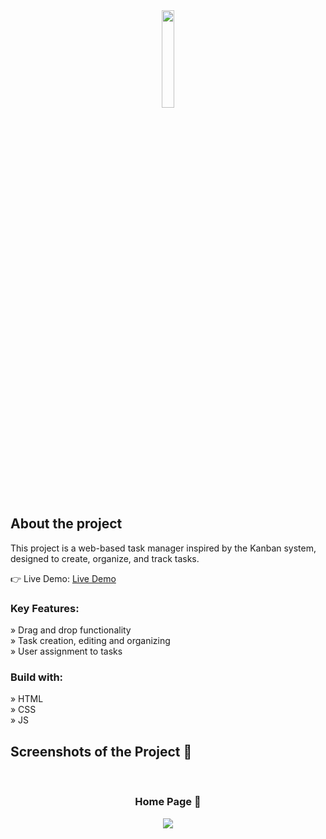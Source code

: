 <div align='center'><img style="width:20%" src='https://github.com/flos-code/Join/assets/148456982/1be1196b-f3db-41f8-b7a3-72d19ea47750'/></div>

<h2>About the project</h2>

  <p>This project is a web-based task manager inspired by the Kanban system, designed to create, organize, and track tasks.</p>

👉 Live Demo: <a href='https://scholz-florian.com/Join/'>Live Demo</a>

<h3>Key Features:</h3>

» Drag and drop functionality <br>
» Task creation, editing and organizing <br>
» User assignment to tasks


<h3>Build with:</h3>

» HTML <br>
» CSS <br>
» JS

<h2>Screenshots of the Project 📸</h2>
<br>
<h3 align='center'>Home Page 🏡</h3>

<div align='center'>
<img src='https://github.com/flos-code/Join/assets/148456982/15164762-7c2f-48e4-8981-ff5813b6462e'/>

</div>
